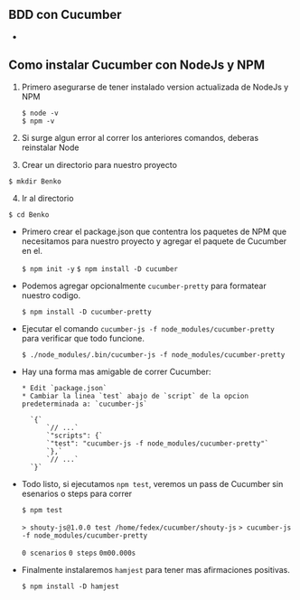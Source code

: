 ## BDD con Cucumber

-

## Como instalar Cucumber con NodeJs y NPM

1. Primero asegurarse de tener instalado version actualizada de NodeJs y NPM

    ~~~
   $ node -v
   $ npm -v 
    ~~~

2. Si surge algun error al correr los anteriores comandos, deberas reinstalar Node
3. Crear un directorio para nuestro proyecto

  `$ mkdir Benko`

4. Ir al directorio

  `$ cd Benko`

- Primero crear el package.json que contentra los paquetes de NPM que necesitamos para nuestro proyecto y agregar el paquete de Cucumber en el.

  `$ npm init -y`
  `$ npm install -D cucumber`

- Podemos agregar opcionalmente `cucumber-pretty` para formatear nuestro codigo.

  `$ npm install -D cucumber-pretty`

- Ejecutar el comando `cucumber-js -f node_modules/cucumber-pretty` para verificar que todo funcione.

  `$ ./node_modules/.bin/cucumber-js -f node_modules/cucumber-pretty`

- Hay una forma mas amigable de correr Cucumber:

      * Edit `package.json`
      * Cambiar la linea `test` abajo de `script` de la opcion predeterminada a: `cucumber-js`

        `{`
            `// ...`
            `"scripts": {`
            `"test": "cucumber-js -f node_modules/cucumber-pretty"`
            `},`
            `// ...`
        `}`

- Todo listo, si ejecutamos `npm test`, veremos un pass de Cucumber sin esenarios o steps para correr

   `$ npm test`

   `> shouty-js@1.0.0 test /home/fedex/cucumber/shouty-js`
   `> cucumber-js -f node_modules/cucumber-pretty`

   `0 scenarios`
   `0 steps`
   `0m00.000s`

- Finalmente instalaremos `hamjest` para tener mas afirmaciones positivas.
    
    `$ npm install -D hamjest`